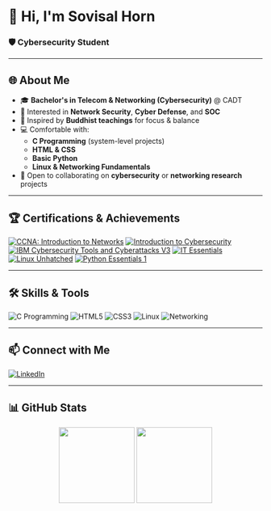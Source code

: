 # 👋 Hi, I'm Sovisal Horn
### 🛡️ Cybersecurity Student

---

## 🌐 About Me
- 🎓 **Bachelor's in Telecom & Networking (Cybersecurity)** @ CADT  
- 🔐 Interested in **Network Security**, **Cyber Defense**, and **SOC**  
- 🧘 Inspired by **Buddhist teachings** for focus & balance  
- 💻 Comfortable with:
  - **C Programming** (system-level projects)
  - **HTML & CSS**
  - **Basic Python**
  - **Linux & Networking Fundamentals**
- 🤝 Open to collaborating on **cybersecurity** or **networking research** projects  

---

## 🏆 Certifications & Achievements

[![CCNA: Introduction to Networks](https://img.shields.io/badge/CCNA-Introduction_to_Networks-blue?style=for-the-badge)](https://www.credly.com/badges/1e8e7d6e-d5c3-4a2e-bc39-3e8c4f8a0d3a)
[![Introduction to Cybersecurity](https://img.shields.io/badge/Introduction_to_Cybersecurity-IBM-blue?style=for-the-badge)](https://www.credly.com/badges/84d1a2c4-7737-4c3f-9d40-dc5f8d0a1b6b)
[![IBM Cybersecurity Tools and Cyberattacks V3](https://img.shields.io/badge/IBM-Cybersecurity_Tools_and_Cyberattacks_v3-blue?style=for-the-badge)](https://www.credly.com/badges/2a0f8200-6e15-4d62-b4d4-f5c8f75b6a1d)
[![IT Essentials](https://img.shields.io/badge/IT_Essentials-Cisco-blue?style=for-the-badge)](https://www.credly.com/badges/0c9fef29-b65b-4d12-8b1c-bf1f5a3d73d3)
[![Linux Unhatched](https://img.shields.io/badge/Linux_Unhatched-Linux-blue?style=for-the-badge)](https://www.credly.com/badges/b3c4a4f0-92a3-4a9b-8e1a-8bbf4df25e5e)
[![Python Essentials 1](https://img.shields.io/badge/Python_Essentials_1-Python-blue?style=for-the-badge)](https://www.credly.com/badges/f8b9d5d8-01b3-4cb3-8b6a-3b8a3e0592c8)


---

## 🛠 Skills & Tools

![C Programming](https://img.shields.io/badge/C%20Programming-00599C?style=for-the-badge&logo=c&logoColor=white)
![HTML5](https://img.shields.io/badge/HTML5-E34F26?style=for-the-badge&logo=html5&logoColor=white)
![CSS3](https://img.shields.io/badge/CSS3-1572B6?style=for-the-badge&logo=css3&logoColor=white)
![Linux](https://img.shields.io/badge/Linux-000000?style=for-the-badge&logo=linux&logoColor=white)
![Networking](https://img.shields.io/badge/Networking-FF6F00?style=for-the-badge&logo=gnubash&logoColor=white)

---


## 📫 Connect with Me  
[![LinkedIn](https://img.shields.io/badge/LinkedIn-0A66C2?style=for-the-badge&logo=linkedin&logoColor=white)]([https://www.linkedin.com/in/YourLinkedInProfile](https://www.linkedin.com/in/sovisal-horn12/))

---

## 📊 GitHub Stats  
<p align="center">
  <img src="https://github-readme-stats.vercel.app/api?username=SovisalHorn&show_icons=true&theme=tokyonight" height="150"/>
  <img src="https://github-readme-stats.vercel.app/api/top-langs/?username=SovisalHorn&layout=compact&theme=tokyonight" height="150"/>
</p>
